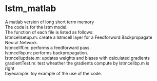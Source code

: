 # lstm_matlab   
A matlab version of long short term memory   
The code is for the lstm model.   
The function of each file is listed as follows:   
lstmcellsetup.m: create a lstmcell layer for a Feedforword Backpropagate Neural Network.   
lstmcellff.m: performs a feedforward pass.   
lstmcellbp.m: performs backpropagation.   
lstmcellupdate.m: updates weights and biases with calculated gradients   
gradientTest.m: test wheather the gradients compute by lstmcellbp.m is right   
toyexample: toy example of the use of the code.   
